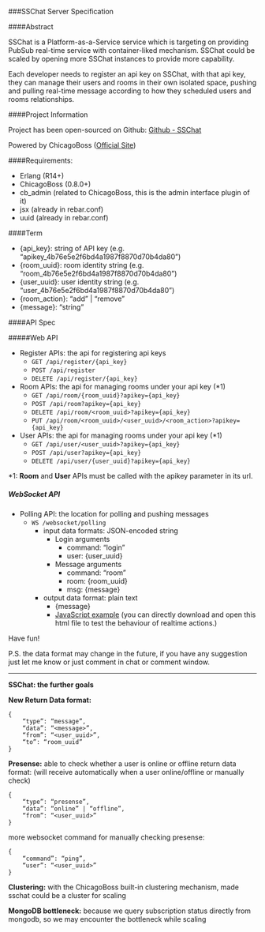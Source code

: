 ###SSChat Server Specification

####Abstract

SSChat is a Platform-as-a-Service service which is targeting on providing PubSub real-time service with container-liked mechanism. SSChat could be scaled by opening more SSChat instances to provide more capability.

Each developer needs to register an api key on SSChat, with that api key, they can manage their users and rooms in their own isolated space, pushing and pulling real-time message according to how they scheduled users and rooms relationships.

####Project Information

Project has been open-sourced on Github: [Github - SSChat](https://github.com/littleq0903/sschat)

Powered by ChicagoBoss ([Official Site](http://chicagoboss.org/))

####Requirements:

- Erlang (R14+)
- ChicagoBoss (0.8.0+)
- cb_admin (related to ChicagoBoss, this is the admin interface plugin of it)
- jsx (already in rebar.conf)
- uuid (already in rebar.conf)

####Term

- {api_key}: string of API key (e.g. “apikey_4b76e5e2f6bd4a1987f8870d70b4da80”)
- {room_uuid}: room identity string (e.g. “room_4b76e5e2f6bd4a1987f8870d70b4da80”)
- {user_uuid}: user identity string (e.g. “user_4b76e5e2f6bd4a1987f8870d70b4da80”)
- {room_action}: “add” | “remove”
- {message}: “string”

####API Spec

#####Web API

- Register APIs: the api for registering api keys  
    + `GET /api/register/{api_key}`
    + `POST /api/register`
    + `DELETE /api/register/{api_key}`
- Room APIs: the api for managing rooms under your api key (*1)
    + `GET /api/room/{room_uuid}?apikey={api_key}`
    + `POST /api/room?apikey={api_key}`
    + `DELETE /api/room/<room_uuid>?apikey={api_key}`
    + `PUT /api/room/<room_uuid>/<user_uuid>/<room_action>?apikey={api_key}`
- User APIs: the api for managing rooms under your api key (*1)
    + `GET /api/user/<user_uuid>?apikey={api_key}`
    + `POST /api/user?apikey={api_key}`
    + `DELETE /api/user/{user_uuid}?apikey={api_key}`
	

*1: **Room** and **User** APIs must be called with the apikey parameter in its url.

##### WebSocket API
- Polling API: the location for polling and pushing messages
    - `WS /websocket/polling`
         - input data formats: JSON-encoded string
             - Login arguments
                 + command: “login”
                 + user: {user_uuid}
             - Message arguments
                 + command: “room”
                 + room: {room_uuid}
                 + msg: {message}
         - output data format: plain text
             + {message}
             + [JavaScript example](https://github.com/littleq0903/sschat/blob/master/simulation/websocket/web/index.html) 
(you can directly download and open this html file to test the behaviour of realtime actions.)

Have fun!

P.S. the data format may change in the future, if you have any suggestion just let me know or just comment in chat or comment window.

---

**SSChat: the further goals**

**New Return Data format:**

    {
        “type”: “message”,
        “data”: “<message>”,
        “from”: “<user_uuid>”,
        “to”: “room_uuid”
    }

**Presense:** able to check whether a user is online or offline
return data format: (will receive automatically when a user online/offline or manually check)

    {
        “type”: “presense”,
        “data”: “online” | “offline”,
        “from”: “<user_uuid>”
    }

more websocket command for manually checking presense:

    {
        “command”: “ping”,
        “user”: “<user_uuid>”
    }
     

**Clustering:** with the ChicagoBoss built-in clustering mechanism, made sschat could be a cluster for scaling

**MongoDB bottleneck:** because we query subscription status directly from mongodb, so we may encounter the bottleneck while scaling